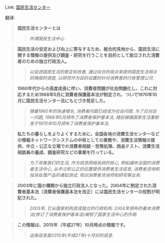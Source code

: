 Link: [国民生活センター](https://www.shiruporuto.jp/public/data/vocabulary/yogo/k/kokumin_seikatsu_center.html)

翻译:
> **国民生活センターとは**
>> *所谓国民生活中心*

> **国民生活の安定および向上に寄与するため、総合的見地から、国民生活に関する情報の提供及び調査・研究を行うことを目的として設立された消費者のための独立行政法人。**
>> *以促进国民生活的稳定和改善, 通过综合的观点来提供国民生活相关的情报的调查, 以研究作为目的设置的针对消费者的行政管理公司.*

> **1960年代からの高度成長に伴い、消費者問題が社会問題化し、これに対応するため1968年5月に消費者保護基本法が制定され、ついで1970年10月に国民生活センター法にもとづき発足した。**
>> *随着1960年的快速增长, 消费者问题已经成为社会问题, 为了应对这一问题, 1968年5月颁布了消费者保护基本法, 随后根据国家生活重新发于1970年10月颁布了消费者保护基本法.*

> **私たちの暮らしをよりよくするために、全国各地の消費生活センターなどの情報ネットワークシステムの中核としての業務や、消費生活情報の提供、中立・公正な立場での消費者相談・苦情処理、商品テスト、消費生活相談員の養成、調査研究などの事業を行っている。**
>> *为了改善我们的生活, 作为信息网络系统的核心, 例如遍布全国的消费者生活中心, 从中立和公正的位置提供消费者生活信息, 消费者咨询和投诉处理产品的诸如测试, 培训消费者咨询师和研究等业务.*

> **2003年に国の機関から独立行政法人となった。2004年に制定された消費者基本法（消費者保護基本法を改正）には国民生活センターの役割が明記された。**
>> *2003年, 它从国家机构变成独立的行政机构. 2004年颁布的基本消费法(修订了消费者保护基本法)阐明了国家生活中心的作用.*

> **この情報は、2015年（平成27年）10月時点の情報です。**
>> *这条信息是2015年(平成27年)十月份的信息.*